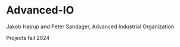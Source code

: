 # Advanced-IO
Jakob Højrup and Peter Sandager, Advanced Industrial Organization

Projects fall 2024
